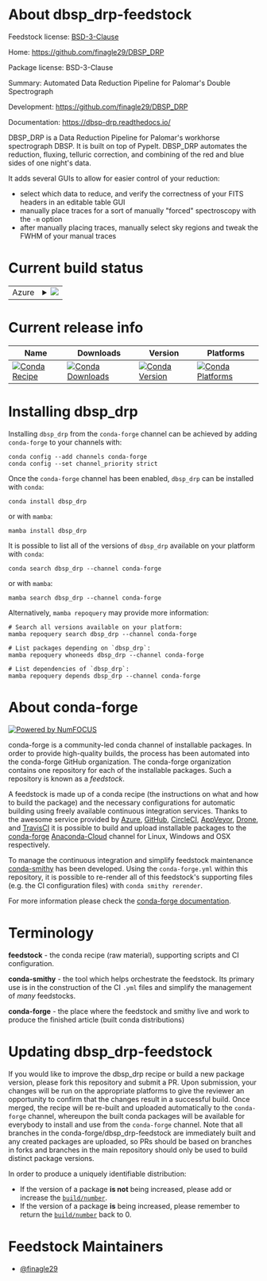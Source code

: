 About dbsp_drp-feedstock
========================

Feedstock license: [BSD-3-Clause](https://github.com/conda-forge/dbsp_drp-feedstock/blob/main/LICENSE.txt)

Home: https://github.com/finagle29/DBSP_DRP

Package license: BSD-3-Clause

Summary: Automated Data Reduction Pipeline for Palomar's Double Spectrograph

Development: https://github.com/finagle29/DBSP_DRP

Documentation: https://dbsp-drp.readthedocs.io/

DBSP_DRP is a Data Reduction Pipeline for Palomar's workhorse spectrograph DBSP.
It is built on top of PypeIt. DBSP_DRP automates the reduction, fluxing, telluric
correction, and combining of the red and blue sides of one night's data.

It adds several GUIs to allow for easier control of your reduction:
  - select which data to reduce, and verify the correctness of your FITS headers in an editable table GUI
  - manually place traces for a sort of manually "forced" spectroscopy with the `-m` option
  - after manually placing traces, manually select sky regions and tweak the FWHM of your manual traces


Current build status
====================


<table>
    
  <tr>
    <td>Azure</td>
    <td>
      <details>
        <summary>
          <a href="https://dev.azure.com/conda-forge/feedstock-builds/_build/latest?definitionId=13443&branchName=main">
            <img src="https://dev.azure.com/conda-forge/feedstock-builds/_apis/build/status/dbsp_drp-feedstock?branchName=main">
          </a>
        </summary>
        <table>
          <thead><tr><th>Variant</th><th>Status</th></tr></thead>
          <tbody><tr>
              <td>linux_64_python3.10.____cpython</td>
              <td>
                <a href="https://dev.azure.com/conda-forge/feedstock-builds/_build/latest?definitionId=13443&branchName=main">
                  <img src="https://dev.azure.com/conda-forge/feedstock-builds/_apis/build/status/dbsp_drp-feedstock?branchName=main&jobName=linux&configuration=linux%20linux_64_python3.10.____cpython" alt="variant">
                </a>
              </td>
            </tr><tr>
              <td>linux_64_python3.8.____cpython</td>
              <td>
                <a href="https://dev.azure.com/conda-forge/feedstock-builds/_build/latest?definitionId=13443&branchName=main">
                  <img src="https://dev.azure.com/conda-forge/feedstock-builds/_apis/build/status/dbsp_drp-feedstock?branchName=main&jobName=linux&configuration=linux%20linux_64_python3.8.____cpython" alt="variant">
                </a>
              </td>
            </tr><tr>
              <td>linux_64_python3.9.____cpython</td>
              <td>
                <a href="https://dev.azure.com/conda-forge/feedstock-builds/_build/latest?definitionId=13443&branchName=main">
                  <img src="https://dev.azure.com/conda-forge/feedstock-builds/_apis/build/status/dbsp_drp-feedstock?branchName=main&jobName=linux&configuration=linux%20linux_64_python3.9.____cpython" alt="variant">
                </a>
              </td>
            </tr><tr>
              <td>osx_64_python3.10.____cpython</td>
              <td>
                <a href="https://dev.azure.com/conda-forge/feedstock-builds/_build/latest?definitionId=13443&branchName=main">
                  <img src="https://dev.azure.com/conda-forge/feedstock-builds/_apis/build/status/dbsp_drp-feedstock?branchName=main&jobName=osx&configuration=osx%20osx_64_python3.10.____cpython" alt="variant">
                </a>
              </td>
            </tr><tr>
              <td>osx_64_python3.8.____cpython</td>
              <td>
                <a href="https://dev.azure.com/conda-forge/feedstock-builds/_build/latest?definitionId=13443&branchName=main">
                  <img src="https://dev.azure.com/conda-forge/feedstock-builds/_apis/build/status/dbsp_drp-feedstock?branchName=main&jobName=osx&configuration=osx%20osx_64_python3.8.____cpython" alt="variant">
                </a>
              </td>
            </tr><tr>
              <td>osx_64_python3.9.____cpython</td>
              <td>
                <a href="https://dev.azure.com/conda-forge/feedstock-builds/_build/latest?definitionId=13443&branchName=main">
                  <img src="https://dev.azure.com/conda-forge/feedstock-builds/_apis/build/status/dbsp_drp-feedstock?branchName=main&jobName=osx&configuration=osx%20osx_64_python3.9.____cpython" alt="variant">
                </a>
              </td>
            </tr>
          </tbody>
        </table>
      </details>
    </td>
  </tr>
</table>

Current release info
====================

| Name | Downloads | Version | Platforms |
| --- | --- | --- | --- |
| [![Conda Recipe](https://img.shields.io/badge/recipe-dbsp_drp-green.svg)](https://anaconda.org/conda-forge/dbsp_drp) | [![Conda Downloads](https://img.shields.io/conda/dn/conda-forge/dbsp_drp.svg)](https://anaconda.org/conda-forge/dbsp_drp) | [![Conda Version](https://img.shields.io/conda/vn/conda-forge/dbsp_drp.svg)](https://anaconda.org/conda-forge/dbsp_drp) | [![Conda Platforms](https://img.shields.io/conda/pn/conda-forge/dbsp_drp.svg)](https://anaconda.org/conda-forge/dbsp_drp) |

Installing dbsp_drp
===================

Installing `dbsp_drp` from the `conda-forge` channel can be achieved by adding `conda-forge` to your channels with:

```
conda config --add channels conda-forge
conda config --set channel_priority strict
```

Once the `conda-forge` channel has been enabled, `dbsp_drp` can be installed with `conda`:

```
conda install dbsp_drp
```

or with `mamba`:

```
mamba install dbsp_drp
```

It is possible to list all of the versions of `dbsp_drp` available on your platform with `conda`:

```
conda search dbsp_drp --channel conda-forge
```

or with `mamba`:

```
mamba search dbsp_drp --channel conda-forge
```

Alternatively, `mamba repoquery` may provide more information:

```
# Search all versions available on your platform:
mamba repoquery search dbsp_drp --channel conda-forge

# List packages depending on `dbsp_drp`:
mamba repoquery whoneeds dbsp_drp --channel conda-forge

# List dependencies of `dbsp_drp`:
mamba repoquery depends dbsp_drp --channel conda-forge
```


About conda-forge
=================

[![Powered by
NumFOCUS](https://img.shields.io/badge/powered%20by-NumFOCUS-orange.svg?style=flat&colorA=E1523D&colorB=007D8A)](https://numfocus.org)

conda-forge is a community-led conda channel of installable packages.
In order to provide high-quality builds, the process has been automated into the
conda-forge GitHub organization. The conda-forge organization contains one repository
for each of the installable packages. Such a repository is known as a *feedstock*.

A feedstock is made up of a conda recipe (the instructions on what and how to build
the package) and the necessary configurations for automatic building using freely
available continuous integration services. Thanks to the awesome service provided by
[Azure](https://azure.microsoft.com/en-us/services/devops/), [GitHub](https://github.com/),
[CircleCI](https://circleci.com/), [AppVeyor](https://www.appveyor.com/),
[Drone](https://cloud.drone.io/welcome), and [TravisCI](https://travis-ci.com/)
it is possible to build and upload installable packages to the
[conda-forge](https://anaconda.org/conda-forge) [Anaconda-Cloud](https://anaconda.org/)
channel for Linux, Windows and OSX respectively.

To manage the continuous integration and simplify feedstock maintenance
[conda-smithy](https://github.com/conda-forge/conda-smithy) has been developed.
Using the ``conda-forge.yml`` within this repository, it is possible to re-render all of
this feedstock's supporting files (e.g. the CI configuration files) with ``conda smithy rerender``.

For more information please check the [conda-forge documentation](https://conda-forge.org/docs/).

Terminology
===========

**feedstock** - the conda recipe (raw material), supporting scripts and CI configuration.

**conda-smithy** - the tool which helps orchestrate the feedstock.
                   Its primary use is in the construction of the CI ``.yml`` files
                   and simplify the management of *many* feedstocks.

**conda-forge** - the place where the feedstock and smithy live and work to
                  produce the finished article (built conda distributions)


Updating dbsp_drp-feedstock
===========================

If you would like to improve the dbsp_drp recipe or build a new
package version, please fork this repository and submit a PR. Upon submission,
your changes will be run on the appropriate platforms to give the reviewer an
opportunity to confirm that the changes result in a successful build. Once
merged, the recipe will be re-built and uploaded automatically to the
`conda-forge` channel, whereupon the built conda packages will be available for
everybody to install and use from the `conda-forge` channel.
Note that all branches in the conda-forge/dbsp_drp-feedstock are
immediately built and any created packages are uploaded, so PRs should be based
on branches in forks and branches in the main repository should only be used to
build distinct package versions.

In order to produce a uniquely identifiable distribution:
 * If the version of a package **is not** being increased, please add or increase
   the [``build/number``](https://docs.conda.io/projects/conda-build/en/latest/resources/define-metadata.html#build-number-and-string).
 * If the version of a package **is** being increased, please remember to return
   the [``build/number``](https://docs.conda.io/projects/conda-build/en/latest/resources/define-metadata.html#build-number-and-string)
   back to 0.

Feedstock Maintainers
=====================

* [@finagle29](https://github.com/finagle29/)

